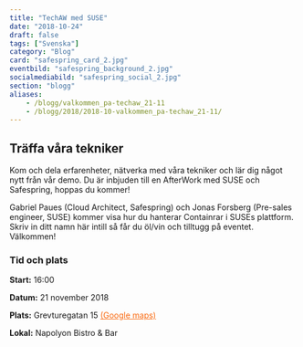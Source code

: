 ```yaml
---
title: "TechAW med SUSE"
date: "2018-10-24"
draft: false
tags: ["Svenska"]
category: "Blog"
card: "safespring_card_2.jpg"
eventbild: "safespring_background_2.jpg"
socialmediabild: "safespring_social_2.jpg"
section: "blogg"
aliases:
    - /blogg/valkommen_pa-techaw_21-11
    - /blogg/2018/2018-10-valkommen_pa-techaw_21-11/
---
```



## Träffa våra tekniker
Kom och dela erfarenheter, nätverka med våra tekniker och lär dig något nytt från vår demo. Du är inbjuden till en AfterWork med SUSE och Safespring, hoppas du kommer!

Gabriel Paues (Cloud Architect, Safespring) och Jonas Forsberg (Pre-sales engineer, SUSE) kommer visa hur du hanterar Containrar i SUSEs plattform. Skriv in ditt namn här intill så får du öl/vin och tilltugg på eventet. Välkommen!

### Tid och plats

**Start:** 16:00

**Datum:** 21 november 2018

**Plats:** Grevturegatan 15   <a href="https://goo.gl/maps/NkuB9WbraTk" style="color:#FA690F;">(Google maps)</a>

**Lokal:** Napolyon Bistro & Bar
